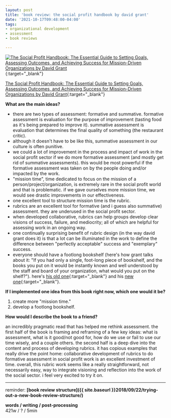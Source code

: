 ```yaml
---
layout: post
title: 'book review: the social profit handbook by david grant'
date: '2021-10-17T09:48:00-04:00'
tags:
- organizational development
- assessment
- book reviews

--- 
```



[![The Social Profit Handbook: The Essential Guide to Setting Goals, Assessing Outcomes, and Achieving Success for Mission-Driven Organizations by David Grant](https://i.gr-assets.com/images/S/compressed.photo.goodreads.com/books/1431282020l/25143885.jpg)](https://www.goodreads.com/book/show/25143885-the-social-profit-handbook){:target="_blank"}

[The Social Profit Handbook: The Essential Guide to Setting Goals, Assessing Outcomes, and Achieving Success for Mission-Driven Organizations by David Grant](https://www.goodreads.com/book/show/25143885-the-social-profit-handbook){:target="_blank"}

 <b>What are the main ideas?</b> 

* there are two types of assessment: formative and summative. formative assessment is evaluation for the purpose of improvement (tasting food as it's being prepared to improve it). summative assessment is evaluation that determines the final quality of something (the restaurant critic). 
* although it doesn't have to be like this, summative assessment in our culture is often punitive. 
* we could a lot of improvement in the process and impact of work in the social profit sector if we do more formative assessment (and mostly get rid of summative assessments). this would be most powerful if the formative assessment was taken on by the people doing and/or impacted by the work.
* "mission time", time dedicated to focus on the mission of a person/project/organization, is extremely rare in the social profit world and that is problematic. if we gave ourselves more mission time, we would see drastic improvements in our effectiveness. 
* one excellent tool to structure mission time is the rubric.
* rubrics are an excellent tool for formative (and i guess also summative) assessment. they are underused in the social profit sector. 
* when developed collaborative, rubrics can help groups develop clear visions of success, failure, and mediocrity; all of which are helpful for assessing work in an ongoing way. 
* one continually surprising benefit of rubric design (in the way david grant does it) is that a lot can be illuminated in the work to define the difference between "perfectly acceptable" success and "exemplary" success.
* everyone should have a footlong bookshelf (here's how grant talks about it: "If you had only a single, foot-long piece of bookshelf, and the books you put on it would be instantly known and well understood by the staff and board of your organization, what would you put on the shelf?"). here's [his old one](http://www.socialprofithandbook.com/new-blog){:target="_blank"} and his [new one](http://www.socialprofithandbook.com/new-blog){:target="_blank"}.

<b>If I implemented one idea from this book right now, which one would it be?</b>

1. create more "mission time."
2. develop a footlong bookshelf.

<b>How would I describe the book to a friend?</b>

an incredibly pragmatic read that has helped me rethink assessment. the first half of the book is framing and reframing of a few key ideas: what is assessment, what is it good/not good for, how do we use or fail to use our time wisely, and a couple others. the second half is a deep dive into the content and process of developing rubrics. it has copious examples that really drive the point home: collaborative development of rubrics to do formative assessment in social profit work is an excellent investment of time. overall, this rubric work seems like a really straightforward, not necessarily easy, way to integrate visioning and reflection into the work of the social sector. i feel very excited to try it on.

---

reminder: **[book review structure]({{ site.baseurl }}2018/09/22/trying-out-a-new-book-review-structure/)**


<!-- &#042; = asterisk -->
<!-- &#039; = single quote '-->

**words / writing / post-processing**  
421w / ? / 5min 